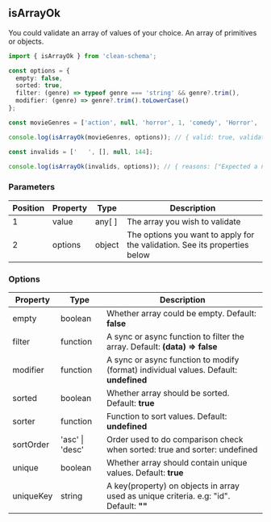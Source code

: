 ## isArrayOk

You could validate an array of values of your choice. An array of primitives or objects.

```ts
import { isArrayOk } from 'clean-schema';

const options = {
  empty: false,
  sorted: true,
  filter: (genre) => typeof genre === 'string' && genre?.trim(),
  modifier: (genre) => genre?.trim().toLowerCase()
};

const movieGenres = ['action', null, 'horror', 1, 'comedy', 'Horror', 'crime'];

console.log(isArrayOk(movieGenres, options)); // { valid: true, validated: ["action", "comedy", "crime", "horror"] }

const invalids = ['   ', [], null, 144];

console.log(isArrayOk(invalids, options)); // { reasons: ["Expected a non-empty array"], valid: false }
```

### Parameters

| Position | Property | Type   | Description                                                                |
| -------- | -------- | ------ | -------------------------------------------------------------------------- |
| 1        | value    | any[ ] | The array you wish to validate                                             |
| 2        | options  | object | The options you want to apply for the validation. See its properties below |

### Options

| Property  | Type            | Description                                                                             |
| --------- | --------------- | --------------------------------------------------------------------------------------- |
| empty     | boolean         | Whether array could be empty. Default: **false**                                        |
| filter    | function        | A sync or async function to filter the array. Default: **(data) => false**              |
| modifier  | function        | A sync or async function to modify (format) individual values. Default: **undefined**   |
| sorted    | boolean         | Whether array should be sorted. Default: **true**                                       |
| sorter    | function        | Function to sort values. Default: **undefined**                                         |
| sortOrder | 'asc' \| 'desc' | Order used to do comparison check when sorted: true and sorter: undefined               |
| unique    | boolean         | Whether array should contain unique values. Default: **true**                           |
| uniqueKey | string          | A key(property) on objects in array used as unique criteria. e.g: "id". Default: **""** |

